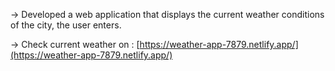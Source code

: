 -> Developed a web application that displays the
current weather conditions of the city, the user
enters.  

-> Check current weather on : [https://weather-app-7879.netlify.app/](https://weather-app-7879.netlify.app/)


